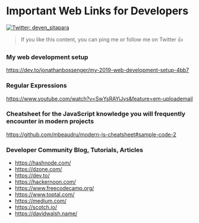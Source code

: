 # Important Web Links for Developers

[![Twitter: deven_sitapara](https://pbs.twimg.com/profile_images/1908055457719037952/VOiS1NkN_100x100.jpg "deven_sitapara")](https://twitter.com/deven_sitapara)


> If you like this content, you can ping me or follow me on Twitter :+1:



### My web development setup
https://dev.to/jonathanbossenger/my-2019-web-development-setup-4bb7

### Regular Expressions
https://www.youtube.com/watch?v=SwYsRAYiJvs&feature=em-uploademail


### Cheatsheet for the JavaScript knowledge you will frequently encounter in modern projects
https://github.com/mbeaudru/modern-js-cheatsheet#sample-code-2


### Developer Community Blog, Tutorials, Articles 
- https://hashnode.com/
- https://dzone.com/
- https://dev.to/
- https://hackernoon.com/
- https://www.freecodecamp.org/
- https://www.toptal.com/
- https://medium.com/
- https://scotch.io/
- https://davidwalsh.name/


